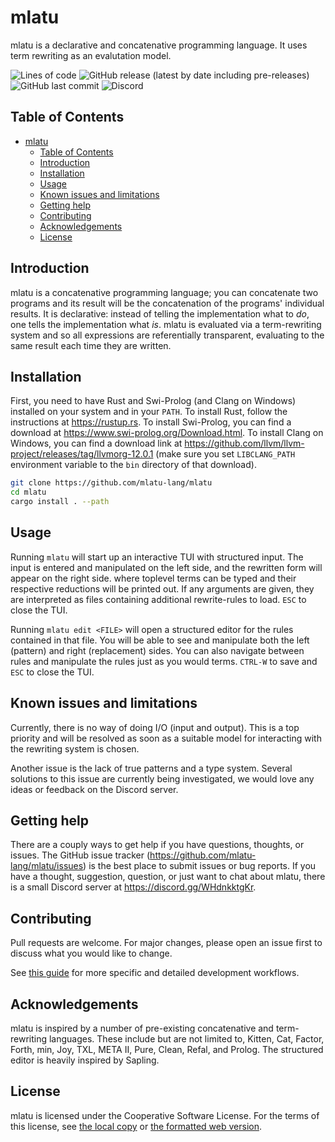 mlatu
=====

mlatu is a declarative and concatenative programming language. It uses term rewriting as an evalutation model.

![Lines of code](https://img.shields.io/tokei/lines/github/mlatu-lang/mlatu)
![GitHub release (latest by date including pre-releases)](https://img.shields.io/github/v/release/mlatu-lang/mlatu?include_prereleases)
![GitHub last commit](https://img.shields.io/github/last-commit/mlatu-lang/mlatu)
![Discord](https://img.shields.io/discord/889248218460852235)

Table of Contents
-----------------

- [mlatu](#mlatu)
  - [Table of Contents](#table-of-contents)
  - [Introduction](#introduction)
  - [Installation](#installation)
  - [Usage](#usage)
  - [Known issues and limitations](#known-issues-and-limitations)
  - [Getting help](#getting-help)
  - [Contributing](#contributing)
  - [Acknowledgements](#acknowledgements)
  - [License](#license)

Introduction
------------

mlatu is a concatenative programming language; you can concatenate two programs and its result will be the concatenation of the programs' individual results. It is declarative: instead of telling the implementation what to *do*, one tells the implementation what *is*. mlatu is evaluated via a term-rewriting system and so all expressions are referentially transparent, evaluating to the same result each time they are written.

Installation
------------

First, you need to have Rust and Swi-Prolog (and Clang on Windows) installed on your system and in your `PATH`. To install Rust, follow the instructions at <https://rustup.rs>. To install Swi-Prolog, you can find a download at <https://www.swi-prolog.org/Download.html>. To install Clang on Windows, you can find a download link at <https://github.com/llvm/llvm-project/releases/tag/llvmorg-12.0.1> (make sure you set `LIBCLANG_PATH` environment variable to the `bin` directory of that download).

```bash
git clone https://github.com/mlatu-lang/mlatu 
cd mlatu 
cargo install . --path
```

Usage
-----

Running `mlatu` will start up an interactive TUI with structured input. The input is entered and manipulated on the left side, and the rewritten form will appear on the right side. where toplevel terms can be typed and their respective reductions will be printed out. If any arguments are given, they are interpreted as files containing additional rewrite-rules to load. `ESC` to close the TUI.

Running `mlatu edit <FILE>` will open a structured editor for the rules contained in that file. You will be able to see and manipulate both the left (pattern) and right (replacement) sides. You can also navigate between rules and manipulate the rules just as you would terms. `CTRL-W` to save and `ESC` to close the TUI.

Known issues and limitations
----------------------------

Currently, there is no way of doing I/O (input and output). This is a top priority and will be resolved as soon as a suitable model for interacting with the rewriting system is chosen.

Another issue is the lack of true patterns and a type system. Several solutions to this issue are currently being investigated, we would love any ideas or feedback on the Discord server.

Getting help
------------

There are a couply ways to get help if you have questions, thoughts, or issues. The GitHub issue tracker (<https://github.com/mlatu-lang/mlatu/issues>) is the best place to submit issues or bug reports. If you have a thought, suggestion, question, or just want to chat about mlatu, there is a small Discord server at <https://discord.gg/WHdnkktgKr>.

Contributing
------------

Pull requests are welcome. For major changes, please open an issue first to discuss what you would like to change.

See [this guide](/CONTRIBUTING.md) for more specific and detailed development workflows.

Acknowledgements
----------------

mlatu is inspired by a number of pre-existing concatenative and term-rewriting languages. These include but are not limited to, Kitten, Cat, Factor, Forth, min, Joy, TXL, META II, Pure, Clean, Refal, and Prolog. The structured editor is heavily inspired by Sapling.

License
-------

mlatu is licensed under the Cooperative Software License. For the terms of this license, see [the local copy](/LICENSE.md) or [the formatted web version](https://lynnesbian.space/csl/formatted).
